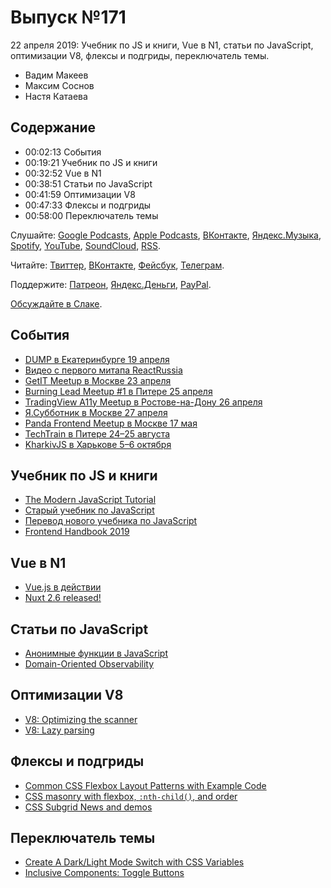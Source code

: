 # Выпуск №171

22 апреля 2019: Учебник по JS и книги, Vue в N1, статьи по JavaScript, оптимизации V8, флексы и подгриды, переключатель темы.

- Вадим Макеев
- Максим Соснов
- Настя Катаева

## Содержание

- 00:02:13 События
- 00:19:21 Учебник по JS и книги
- 00:32:52 Vue в N1
- 00:38:51 Статьи по JavaScript
- 00:41:59 Оптимизации V8
- 00:47:33 Флексы и подгриды
- 00:58:00 Переключатель темы

Слушайте: [Google Podcasts](https://podcasts.google.com/?feed=aHR0cHM6Ly93ZWItc3RhbmRhcmRzLnJ1L3BvZGNhc3QvZmVlZC8), [Apple Podcasts](https://podcasts.apple.com/podcast/id1080500016), [ВКонтакте](https://vk.com/podcasts-32017543), [Яндекс.Музыка](https://music.yandex.ru/album/6245956), [Spotify](https://open.spotify.com/show/3rzAcADjpBpXt73L0epTjV), [YouTube](https://www.youtube.com/playlist?list=PLMBnwIwFEFHcwuevhsNXkFTcadeX5R1Go), [SoundCloud](https://soundcloud.com/web-standards), [RSS](https://web-standards.ru/podcast/feed/).

Читайте: [Твиттер](https://twitter.com/webstandards_ru), [ВКонтакте](https://vk.com/webstandards_ru), [Фейсбук](https://www.facebook.com/webstandardsru), [Телеграм](https://t.me/webstandards_ru).

Поддержите: [Патреон](https://www.patreon.com/webstandards_ru), [Яндекс.Деньги](https://money.yandex.ru/to/41001119329753), [PayPal](https://www.paypal.me/pepelsbey).

[Обсуждайте в Слаке](http://slack.web-standards.ru/).

## События

- [DUMP в Екатеринбурге 19 апреля](https://dump-conf.ru/)
- [Видео с первого митапа ReactRussia](https://www.youtube.com/playlist?list=PLWvK_bLQje9gJqFfd8k31pK3WGzuI8grP)
- [GetIT Meetup в Москве 23 апреля](https://getitcommunity.com/)
- [Burning Lead Meetup #1 в Питере 25 апреля](https://burning-lead.timepad.ru/event/951994/)
- [TradingView A11y Meetup в Ростове-на-Дону 26 апреля](https://vk.com/wall-96504582_353)
- [Я.Субботник в Москве 27 апреля](https://events.yandex.ru/events/yasubbotnik/27-april-2019/)
- [Panda Frontend Meetup в Москве 17 мая](http://panda-meetup.ru/msk-frontend-meetup-2)
- [TechTrain в Питере 24–25 августа](https://techtrain.ru/)
- [KharkivJS в Харькове 5–6 октября](http://kharkivjs.org/)

## Учебник по JS и книги

- [The Modern JavaScript Tutorial](https://javascript.info/)
- [Старый учебник по JavaScript](https://javascript.ru/)
- [Перевод нового учебника по JavaScript](https://github.com/javascript-tutorial/ru.javascript.info)
- [Frontend Handbook 2019](https://frontendmasters.com/books/front-end-handbook/2019/)

## Vue в N1

- [Vue.js в действии](https://www.piter.com/collection/all/product/vuejs-v-deystvii)
- [Nuxt 2.6 released!](https://github.com/nuxt/nuxt.js/releases/tag/v2.6.0)

## Статьи по JavaScript

- [Анонимные функции в JavaScript](https://medium.com/p/ff6b9ba85de0)
- [Domain-Oriented Observability](https://martinfowler.com/articles/domain-oriented-observability.html)

## Оптимизации V8

- [V8: Optimizing the scanner](https://v8.dev/blog/scanner)
- [V8: Lazy parsing](https://v8.dev/blog/preparser)

## Флексы и подгриды

- [Common CSS Flexbox Layout Patterns with Example Code](https://tobiasahlin.com/blog/common-flexbox-patterns/)
- [CSS masonry with flexbox, `:nth-child()`, and order](https://tobiasahlin.com/blog/masonry-with-css/)
- [CSS Subgrid News and demos](https://rachelandrew.co.uk/archives/2019/04/16/css-subgrid-news-and-demos/)

## Переключатель темы

- [Create A Dark/Light Mode Switch with CSS Variables](https://dev.to/ananyaneogi/create-a-dark-light-mode-switch-with-css-variables-34l8)
- [Inclusive Components: Toggle Buttons](https://inclusive-components.design/toggle-button/)
